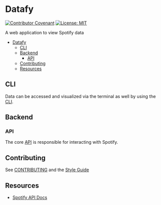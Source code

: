# Datafy

[![Contributor Covenant](https://img.shields.io/badge/Contributor%20Covenant-2.0-4baaaa.svg)](CODE_OF_CONDUCT.md)
[![License: MIT](https://img.shields.io/badge/License-MIT-yellow.svg)](https://opensource.org/licenses/MIT)

A web application to view Spotify data

- [Datafy](#datafy)
  - [CLI](#cli)
  - [Backend](#backend)
    - [API](#api)
  - [Contributing](#contributing)
  - [Resources](#resources)

## CLI

Data can be accessed and visualized via the terminal as well by using the [CLI](./cli/README.md).

## Backend

### API

The core [API](./backend/api/README.md) is responsible for interacting with Spotify.

## Contributing

See [CONTRIBUTING](CONTRIBUTING.md) and the [Style Guide](style-guide.md)

## Resources

- [Spotify API Docs](https://developer.spotify.com/documentation/web-api/reference/#/)
